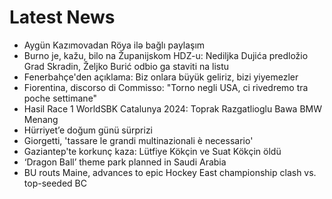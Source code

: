 # Latest News
-  Aygün Kazımovadan Röya ilə bağlı paylaşım
-  Burno je, kažu, bilo na Županijskom HDZ-u: Nediljka Dujića predložio Grad Skradin, Željko Burić odbio ga staviti na listu
-  Fenerbahçe'den açıklama: Biz onlara büyük geliriz, bizi yiyemezler
-  Fiorentina, discorso di Commisso: "Torno negli USA, ci rivedremo tra poche settimane"
-  Hasil Race 1 WorldSBK Catalunya 2024: Toprak Razgatlioglu Bawa BMW Menang
-  Hürriyet’e doğum günü sürprizi
-  Giorgetti, 'tassare le grandi multinazionali è necessario'
-  Gaziantep'te korkunç kaza: Lütfiye Kökçin ve Suat Kökçin öldü
-  ‘Dragon Ball’ theme park planned in Saudi Arabia
-  BU routs Maine, advances to epic Hockey East championship clash vs. top-seeded BC
